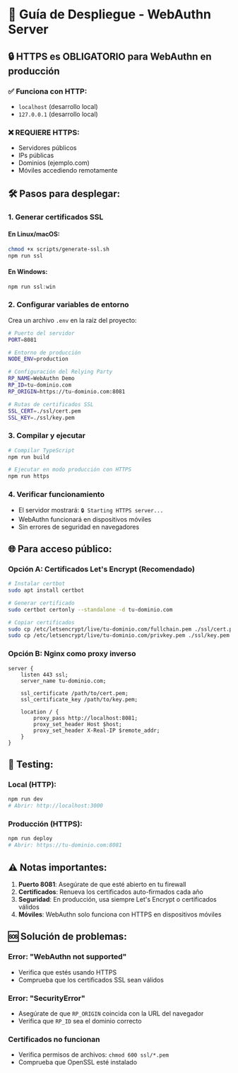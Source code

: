 # 🚀 Guía de Despliegue - WebAuthn Server

## 🔒 **HTTPS es OBLIGATORIO para WebAuthn en producción**

### ✅ **Funciona con HTTP:**
- `localhost` (desarrollo local)
- `127.0.0.1` (desarrollo local)

### ❌ **REQUIERE HTTPS:**
- Servidores públicos
- IPs públicas 
- Dominios (ejemplo.com)
- Móviles accediendo remotamente

## 🛠️ **Pasos para desplegar:**

### **1. Generar certificados SSL**

#### En Linux/macOS:
```bash
chmod +x scripts/generate-ssl.sh
npm run ssl
```

#### En Windows:
```powershell
npm run ssl:win
```

### **2. Configurar variables de entorno**

Crea un archivo `.env` en la raíz del proyecto:

```bash
# Puerto del servidor
PORT=8081

# Entorno de producción
NODE_ENV=production

# Configuración del Relying Party
RP_NAME=WebAuthn Demo
RP_ID=tu-dominio.com
RP_ORIGIN=https://tu-dominio.com:8081

# Rutas de certificados SSL
SSL_CERT=./ssl/cert.pem
SSL_KEY=./ssl/key.pem
```

### **3. Compilar y ejecutar**

```bash
# Compilar TypeScript
npm run build

# Ejecutar en modo producción con HTTPS
npm run https
```

### **4. Verificar funcionamiento**

- El servidor mostrará: `🔒 Starting HTTPS server...`
- WebAuthn funcionará en dispositivos móviles
- Sin errores de seguridad en navegadores

## 🌐 **Para acceso público:**

### **Opción A: Certificados Let's Encrypt (Recomendado)**
```bash
# Instalar certbot
sudo apt install certbot

# Generar certificado
sudo certbot certonly --standalone -d tu-dominio.com

# Copiar certificados
sudo cp /etc/letsencrypt/live/tu-dominio.com/fullchain.pem ./ssl/cert.pem
sudo cp /etc/letsencrypt/live/tu-dominio.com/privkey.pem ./ssl/key.pem
```

### **Opción B: Nginx como proxy inverso**
```nginx
server {
    listen 443 ssl;
    server_name tu-dominio.com;
    
    ssl_certificate /path/to/cert.pem;
    ssl_certificate_key /path/to/key.pem;
    
    location / {
        proxy_pass http://localhost:8081;
        proxy_set_header Host $host;
        proxy_set_header X-Real-IP $remote_addr;
    }
}
```

## 🧪 **Testing:**

### **Local (HTTP):**
```bash
npm run dev
# Abrir: http://localhost:3000
```

### **Producción (HTTPS):**
```bash
npm run deploy
# Abrir: https://tu-dominio.com:8081
```

## ⚠️ **Notas importantes:**

1. **Puerto 8081**: Asegúrate de que esté abierto en tu firewall
2. **Certificados**: Renueva los certificados auto-firmados cada año
3. **Seguridad**: En producción, usa siempre Let's Encrypt o certificados válidos
4. **Móviles**: WebAuthn solo funciona con HTTPS en dispositivos móviles

## 🆘 **Solución de problemas:**

### **Error: "WebAuthn not supported"**
- Verifica que estés usando HTTPS
- Comprueba que los certificados SSL sean válidos

### **Error: "SecurityError"**
- Asegúrate de que `RP_ORIGIN` coincida con la URL del navegador
- Verifica que `RP_ID` sea el dominio correcto

### **Certificados no funcionan**
- Verifica permisos de archivos: `chmod 600 ssl/*.pem`
- Comprueba que OpenSSL esté instalado

